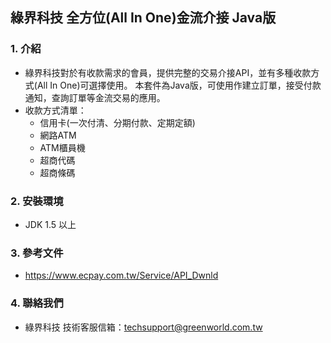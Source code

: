 ## 綠界科技 全方位(All In One)金流介接 Java版

### 1. 介紹

* 綠界科技對於有收款需求的會員，提供完整的交易介接API，並有多種收款方式(All In One)可選擇使用。
本套件為Java版，可使用作建立訂單，接受付款通知，查詢訂單等金流交易的應用。
* 收款方式清單：
  * 信用卡(一次付清、分期付款、定期定額)
  * 網路ATM
  * ATM櫃員機
  * 超商代碼
  * 超商條碼
 

### 2. 安裝環境

* JDK 1.5 以上

### 3. 參考文件

* https://www.ecpay.com.tw/Service/API_Dwnld

### 4. 聯絡我們

* 綠界科技 技術客服信箱：techsupport@greenworld.com.tw


